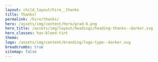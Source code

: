 ```yaml
---
layout: child_layout/hire__thanks
title: Thanks!
permalink: /hire/thanks/
hero: /assets/img/content/hero/grad-6.png
hero_title: /assets/img/layout/headings/heading-thanks--darker.svg
hero_classes: has-bleed-tint
theme:
logo: /assets/img/content/branding/logo-type--darker.svg
breadcrumbs: true
sitemap: false
---
```


